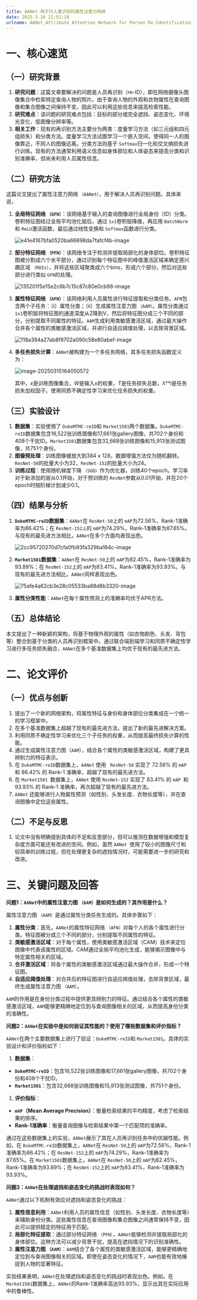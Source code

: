 ```yaml
---
title: AANet-用于行人重识别的属性注意力网络
date: 2025-3-16 21:51:18
urlname: AANet_Attribute Attention Network for Person Re-Identifications
---
```

# 一、核心速览

## （一）研究背景

1. **研究问题**：这篇文章要解决的问题是人员再识别（re-ID），即在网络摄像头图像集合中检索特定查询人物的照片。由于查询人物的外观和衣物属性在查询图像和集合图像之间保持不变，因此可以利用这些信息来提高检索性能。
2. **研究难点**：该问题的研究难点包括：目标的部分或完全遮挡、姿态变化、环境光变化、低图像分辨率等。
3. **相关工作**：现有的再识别方法主要分为两类：度量学习方法（如三元组和四元组损失）和分类方法。度量学习方法试图学习一个嵌入空间，使得同一人的图像靠近，不同人的图像远离。分类方法则基于 `Softmax`归一化和交叉熵损失进行训练。现有的方法通常利用语义信息如身体部位和人体姿态来提高分类和识别准确率，但尚未利用人员属性信息。

## （二）研究方法

这篇论文提出了属性注意力网络 `（AANet）`，用于解决人员再识别问题。具体来说，

1. **全局特征网络 `（GFN）`**：该网络基于输入的查询图像进行全局身份（ID）分类。卷积特征图经过全局平均池化层后，通过 `1x1`卷积层降维，再应用 `BatchNorm`和 `ReLU`激活函数，最后通过线性变换和 `Softmax`函数进行分类。

   ![e41e4167bfa0520ba66698da7fafcf4b-image](/images/e41e4167bfa0520ba66698da7fafcf4b-image.png)

2. **部分特征网络 `（PFN）`**：该网络专注于检测并提取局部化的身体部位。卷积特征图被分割成六个水平部分，通过识别每个特征图中的峰值激活区域来确定感兴趣区域 `（ROIs）`，并将这些区域聚类成六个bins，形成六个部分。然后对这些部分进行类似 `GFN`的处理。

   ![135201f5e15e2c6b7c15c87c80e0cb98-image](images/135201f5e15e2c6b7c15c87c80e0cb98-image.png)
   
3. **属性特征网络 `（AFN）`**：该网络利用人员属性进行特征提取和分类任务。`AFN`包含两个子任务：（i）属性分类；（ii）生成属性注意力图 `（AAM）`。属性分类通过 `1x1`卷积层将特征图的通道深度从Z降到V，然后将特征图分成三个不同的部分，分别提取不同属性的特征。`AAM`生成利用类敏感激活区域，通过最大操作合并各个属性的类敏感激活区域，并进行自适应阈值处理，以去除背景区域。

   ![118a394a27ab8f9702a090c58e80abef-image](images/118a394a27ab8f9702a090c58e80abef-image.png)
   
4. **多任务损失计算**：`AANet`被构建为一个多任务网络，其多任务损失函数定义为：

   ![image-20250315164050572](/images/image-20250315164050572.png)

   其中，*x*是训练图像集合，*W*是输入*x*的权重，*T*是任务损失总数，*λ**i*是任务损失加权因子。使用同质不确定性学习来优化任务损失的权重。

## （三）实验设计

1. **数据集**：实验使用了 `DukeMTMC-reID`和 `Market1501`两个数据集。`DukeMTMC-reID`数据集包含16,522张训练图像和17,661张gallery图像，共702个身份和408个干扰ID。`Market1501`数据集包含32,668张训练图像和15,913张测试图像，共751个身份。
2. **图像预处理**：训练图像被放大到384 x 128，数据增强方法仅为随机翻转。`ResNet-50`的批量大小为32，`ResNet-152`的批量大小为24。
3. **训练过程**：使用随机梯度下降 `（SGD）`作为优化器，训练40个epoch。学习率对于新添加的层从0.1开始，对于预训练的 `ResNet`参数从0.01开始，并在20个epoch时按阶梯计划减少0.1。

## （四）结果与分析

1. **`DukeMTMC-reID`数据集**：`AANet`在 `ResNet-50`上的 `mAP`为72.56%，Rank-1准确率为86.42%；在 `ResNet-152上`的 `mAP`为74.29%，Rank-1准确率为87.65%。与现有的最先进方法相比，`AANet`在多个方面均表现出色。

   ![2cc95720270d7cfa0fb93fa329ba184c-image](images/2cc95720270d7cfa0fb93fa329ba184c-image.png)
2. **`Market1501`数据集**：`AANet`在 `ResNet-50`上的 `mAP`为82.45%，Rank-1准确率为93.89%；在 `ResNet-152`上的 `mAP`为83.41%，Rank-1准确率为93.93%。与现有的最先进方法相比，`AANet`同样表现出色。

   ![75afe4a62cb3e28c05533ba88d8b3320-image](images/75afe4a62cb3e28c05533ba88d8b3320-image.png)
3. **属性分类性能**：`AANet`在每个属性预测上的准确率均优于APR方法。

## （五）总体结论

本文提出了一种新颖的架构，将基于物理外观的属性（如衣物颜色、头发、背包等）整合到基于分类的人员再识别框架中。通过联合端到端学习和同质不确定性学习进行多任务损失融合，`AANet`在多个基准数据集上均优于现有的最先进方法。

# 二、论文评价

## （一）优点与创新

1. 提出了一个新的网络架构，将属性特征与身份和身体部位分类集成在一个统一的学习框架中。
2. 在多个基准数据集上超越了现有的最先进方法，提出了新的最先进解决方案。
3. 利用同质不确定性学习来优化三个子任务的权重，从而提高最终损失计算的性能。
4. 通过生成属性注意力图（`AAM`），结合各个属性的类敏感激活区域，构建了更具辨别力的特征表示。
5. 在 `DukeMTMC-reID`数据集上，`AANet` 使用 ` ResNet-50` 实现了 72.56% 的 `mAP `和 86.42% 的 Rank-1 准确率，超越了现有的最先进方法。
6. 在 `Market1501 `数据集上，`AANet` 使用 `ResNet-152` 实现了 83.41% 的 `mAP `和 93.93% 的 Rank-1 准确率，再次超越了现有的最先进方法。
7. `AANet` 还能够进行人物属性预测（如性别、头发长度、衣物长度等），并在查询图像中定位这些属性。

## （二）不足与反思

1. 论文中没有明确提到具体的不足和反思部分，但可以推测在数据增强和模型复杂度方面可能还有改进的空间。例如，虽然 `AANet `使用了较小的图像尺寸和较简单的训练过程，但在处理更复杂的遮挡情况时，可能需要进一步的研究和改进。

# 三、关键问题及回答

**问题1：`AANet`中的属性注意力图 `（AAM）`是如何生成的？其作用是什么？**

属性注意力图 `（AAM）`是通过属性分类任务生成的。具体步骤如下：

1. **属性分类**：首先，`AANet`的属性特征网络 `（AFN）`对每个人的各个属性进行分类。特征图被分成三个不同的部分，分别提取不同属性的特征。
2. **类敏感激活区域**：对于每个属性，使用类敏感激活区域（CAM）技术来定位图像中代表该属性的区域。CAM通过全局平均池化生成，能够揭示图像中与特定属性相关的区域。
3. **合并激活区域**：将各个属性的类敏感激活区域通过最大操作合并，形成一个特征图。
4. **自适应阈值处理**：对合并后的特征图进行自适应阈值处理，去除背景区域，最终生成属性注意力图 `（AAM）`。

`AAM`的作用是在身份分类过程中提供更具辨别力的特征。通过结合各个属性的类敏感激活区域，`AAM`能够更精确地定位到与查询图像相关的区域，从而提高身份分类的准确性。

**问题2：`AANet`在实验中是如何验证其性能的？使用了哪些数据集和评价指标？**

`AANet`在两个主要数据集上进行了验证：`DukeMTMC-reID`和 `Market1501`。具体的实验设计和评价指标如下：

1. **数据集**：

- **`DukeMTMC-reID`**：包含16,522张训练图像和17,661张gallery图像，共702个身份和408个干扰ID。
- **`Market1501`**：包含32,668张训练图像和15,913张测试图像，共751个身份。

1. **评价指标**：

- **`mAP`（Mean Average Precision）**：衡量检索结果的平均精度，考虑了检索结果的排序。
- **Rank-1准确率**：衡量查询图像与检索结果中第一个匹配项的准确率。

通过在这些数据集上的实验，`AANet`展示了其在人员再识别任务中的优越性能。例如，在 `DukeMTMC-reID`数据集上，`AANet`在 `ResNet-50`上的 `mAP`为72.56%，Rank-1准确率为86.42%；在 `ResNet-152`上的 `mAP`为74.29%，Rank-1准确率为87.65%。在 `Market1501`数据集上，`AANet`在 `ResNet-50`上的 `mAP`为82.45%，Rank-1准确率为93.89%；在 `ResNet-152`上的 `mAP`为83.41%，Rank-1准确率为93.93%。

**问题3：`AANet`在处理遮挡和姿态变化的挑战时表现如何？**

`AANet`通过以下机制有效应对遮挡和姿态变化的挑战：

1. **属性信息利用**：`AANet`利用人员的属性信息（如性别、头发长度、衣物长度等）来辅助身份分类。这些属性信息在查询图像和集合图像之间通常保持不变，因此可以提供稳定的特征用于匹配。
2. **局部化特征提取**：通过部分特征网络 `（PFN）`，`AANet`能够检测并提取局部化的身体部位。这种方法可以减少背景干扰，提高在遮挡情况下的识别准确性。
3. **属性注意力图 `（AAM）`**：`AAM`结合了各个属性的类敏感激活区域，能够更精确地定位到与查询图像相关的区域。即使在姿态变化的情况下，`AAM`也能有效地捕捉到人物的显著特征。

实验结果表明，`AANet`在处理遮挡和姿态变化的挑战时表现出色。例如，在 `Market1501`数据集上，`AANet`的Rank-1准确率高达93.93%，显示出其在实际应用中的鲁棒性。
